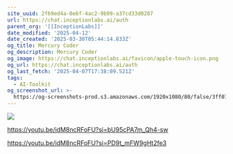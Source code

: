 ```yaml
---
site_uuid: 2f69ed4a-0e6f-4ac2-9b99-a37cd33d0207
url: https://chat.inceptionlabs.ai/auth
parent_org: '[[InceptionLabs]]'
date_modified: '2025-04-12'
date_created: '2025-03-30T05:44:14.833Z'
og_title: Mercury Coder
og_description: Mercury Coder
og_image: https://chat.inceptionlabs.ai/favicon/apple-touch-icon.png
og_url: https://chat.inceptionlabs.ai/auth
og_last_fetch: '2025-04-07T17:38:09.521Z'
tags:
  - AI-Toolkit
og_screenshot_url: >-
  https://og-screenshots-prod.s3.amazonaws.com/1920x1080/80/false/3ff0767a073d9102d65258e556f6e789d98a6f5cf3d51f1f93eb16deb7271572.jpeg
---
```



























































![](https://i.imgur.com/dwG53E5.png)


https://youtu.be/idM8ncRFoFU?si=bU95cPA7m_Qh4-sw


https://youtu.be/idM8ncRFoFU?si=PD9t_mFW9gHt2fe3